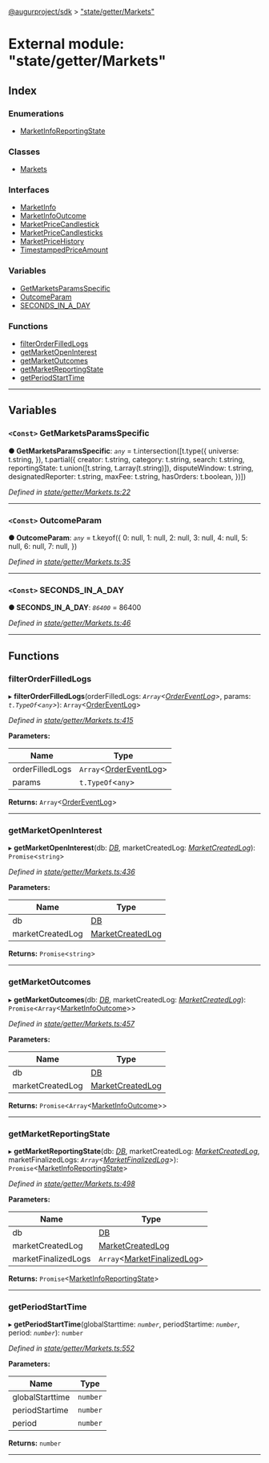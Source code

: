 [@augurproject/sdk](../README.md) > ["state/getter/Markets"](../modules/_state_getter_markets_.md)

# External module: "state/getter/Markets"

## Index

### Enumerations

* [MarketInfoReportingState](../enums/_state_getter_markets_.marketinforeportingstate.md)

### Classes

* [Markets](../classes/_state_getter_markets_.markets.md)

### Interfaces

* [MarketInfo](../interfaces/_state_getter_markets_.marketinfo.md)
* [MarketInfoOutcome](../interfaces/_state_getter_markets_.marketinfooutcome.md)
* [MarketPriceCandlestick](../interfaces/_state_getter_markets_.marketpricecandlestick.md)
* [MarketPriceCandlesticks](../interfaces/_state_getter_markets_.marketpricecandlesticks.md)
* [MarketPriceHistory](../interfaces/_state_getter_markets_.marketpricehistory.md)
* [TimestampedPriceAmount](../interfaces/_state_getter_markets_.timestampedpriceamount.md)

### Variables

* [GetMarketsParamsSpecific](_state_getter_markets_.md#getmarketsparamsspecific)
* [OutcomeParam](_state_getter_markets_.md#outcomeparam)
* [SECONDS_IN_A_DAY](_state_getter_markets_.md#seconds_in_a_day)

### Functions

* [filterOrderFilledLogs](_state_getter_markets_.md#filterorderfilledlogs)
* [getMarketOpenInterest](_state_getter_markets_.md#getmarketopeninterest)
* [getMarketOutcomes](_state_getter_markets_.md#getmarketoutcomes)
* [getMarketReportingState](_state_getter_markets_.md#getmarketreportingstate)
* [getPeriodStartTime](_state_getter_markets_.md#getperiodstarttime)

---

## Variables

<a id="getmarketsparamsspecific"></a>

### `<Const>` GetMarketsParamsSpecific

**● GetMarketsParamsSpecific**: *`any`* =  t.intersection([t.type({
  universe: t.string,
}), t.partial({
  creator: t.string,
  category: t.string,
  search: t.string,
  reportingState: t.union([t.string, t.array(t.string)]),
  disputeWindow: t.string,
  designatedReporter: t.string,
  maxFee: t.string,
  hasOrders: t.boolean,
})])

*Defined in [state/getter/Markets.ts:22](https://github.com/AugurProject/augur/blob/1991ef64ef/packages/augur-sdk/src/state/getter/Markets.ts#L22)*

___
<a id="outcomeparam"></a>

### `<Const>` OutcomeParam

**● OutcomeParam**: *`any`* =  t.keyof({
  0: null,
  1: null,
  2: null,
  3: null,
  4: null,
  5: null,
  6: null,
  7: null,
})

*Defined in [state/getter/Markets.ts:35](https://github.com/AugurProject/augur/blob/1991ef64ef/packages/augur-sdk/src/state/getter/Markets.ts#L35)*

___
<a id="seconds_in_a_day"></a>

### `<Const>` SECONDS_IN_A_DAY

**● SECONDS_IN_A_DAY**: *`86400`* = 86400

*Defined in [state/getter/Markets.ts:46](https://github.com/AugurProject/augur/blob/1991ef64ef/packages/augur-sdk/src/state/getter/Markets.ts#L46)*

___

## Functions

<a id="filterorderfilledlogs"></a>

###  filterOrderFilledLogs

▸ **filterOrderFilledLogs**(orderFilledLogs: *`Array`<[OrderEventLog](../interfaces/_state_logs_types_.ordereventlog.md)>*, params: *`t.TypeOf`<`any`>*): `Array`<[OrderEventLog](../interfaces/_state_logs_types_.ordereventlog.md)>

*Defined in [state/getter/Markets.ts:415](https://github.com/AugurProject/augur/blob/1991ef64ef/packages/augur-sdk/src/state/getter/Markets.ts#L415)*

**Parameters:**

| Name | Type |
| ------ | ------ |
| orderFilledLogs | `Array`<[OrderEventLog](../interfaces/_state_logs_types_.ordereventlog.md)> |
| params | `t.TypeOf`<`any`> |

**Returns:** `Array`<[OrderEventLog](../interfaces/_state_logs_types_.ordereventlog.md)>

___
<a id="getmarketopeninterest"></a>

###  getMarketOpenInterest

▸ **getMarketOpenInterest**(db: *[DB](../classes/_state_db_db_.db.md)*, marketCreatedLog: *[MarketCreatedLog](../interfaces/_state_logs_types_.marketcreatedlog.md)*): `Promise`<`string`>

*Defined in [state/getter/Markets.ts:436](https://github.com/AugurProject/augur/blob/1991ef64ef/packages/augur-sdk/src/state/getter/Markets.ts#L436)*

**Parameters:**

| Name | Type |
| ------ | ------ |
| db | [DB](../classes/_state_db_db_.db.md) |
| marketCreatedLog | [MarketCreatedLog](../interfaces/_state_logs_types_.marketcreatedlog.md) |

**Returns:** `Promise`<`string`>

___
<a id="getmarketoutcomes"></a>

###  getMarketOutcomes

▸ **getMarketOutcomes**(db: *[DB](../classes/_state_db_db_.db.md)*, marketCreatedLog: *[MarketCreatedLog](../interfaces/_state_logs_types_.marketcreatedlog.md)*): `Promise`<`Array`<[MarketInfoOutcome](../interfaces/_state_getter_markets_.marketinfooutcome.md)>>

*Defined in [state/getter/Markets.ts:457](https://github.com/AugurProject/augur/blob/1991ef64ef/packages/augur-sdk/src/state/getter/Markets.ts#L457)*

**Parameters:**

| Name | Type |
| ------ | ------ |
| db | [DB](../classes/_state_db_db_.db.md) |
| marketCreatedLog | [MarketCreatedLog](../interfaces/_state_logs_types_.marketcreatedlog.md) |

**Returns:** `Promise`<`Array`<[MarketInfoOutcome](../interfaces/_state_getter_markets_.marketinfooutcome.md)>>

___
<a id="getmarketreportingstate"></a>

###  getMarketReportingState

▸ **getMarketReportingState**(db: *[DB](../classes/_state_db_db_.db.md)*, marketCreatedLog: *[MarketCreatedLog](../interfaces/_state_logs_types_.marketcreatedlog.md)*, marketFinalizedLogs: *`Array`<[MarketFinalizedLog](../interfaces/_state_logs_types_.marketfinalizedlog.md)>*): `Promise`<[MarketInfoReportingState](../enums/_state_getter_markets_.marketinforeportingstate.md)>

*Defined in [state/getter/Markets.ts:498](https://github.com/AugurProject/augur/blob/1991ef64ef/packages/augur-sdk/src/state/getter/Markets.ts#L498)*

**Parameters:**

| Name | Type |
| ------ | ------ |
| db | [DB](../classes/_state_db_db_.db.md) |
| marketCreatedLog | [MarketCreatedLog](../interfaces/_state_logs_types_.marketcreatedlog.md) |
| marketFinalizedLogs | `Array`<[MarketFinalizedLog](../interfaces/_state_logs_types_.marketfinalizedlog.md)> |

**Returns:** `Promise`<[MarketInfoReportingState](../enums/_state_getter_markets_.marketinforeportingstate.md)>

___
<a id="getperiodstarttime"></a>

###  getPeriodStartTime

▸ **getPeriodStartTime**(globalStarttime: *`number`*, periodStartime: *`number`*, period: *`number`*): `number`

*Defined in [state/getter/Markets.ts:552](https://github.com/AugurProject/augur/blob/1991ef64ef/packages/augur-sdk/src/state/getter/Markets.ts#L552)*

**Parameters:**

| Name | Type |
| ------ | ------ |
| globalStarttime | `number` |
| periodStartime | `number` |
| period | `number` |

**Returns:** `number`

___

